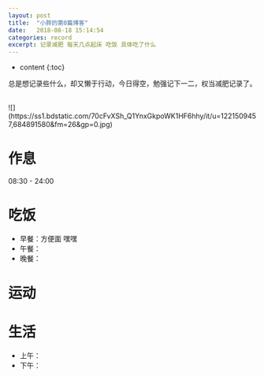 ```yaml
---
layout: post
title:  "小胖的第0篇博客"
date:   2018-08-18 15:14:54
categories: record
excerpt: 记录减肥 每天几点起床 吃饭 具体吃了什么 
---
```


* content
{:toc}


总是想记录些什么，却又懒于行动，今日得空，勉强记下一二，权当减肥记录了。

<br>
![](https://ss1.bdstatic.com/70cFvXSh_Q1YnxGkpoWK1HF6hhy/it/u=1221509457,684891580&fm=26&gp=0.jpg)
<br>

# 作息
08:30 - 24:00
# 吃饭
* 早餐：方便面 嘿嘿
* 午餐：
* 晚餐： 
# 运动

# 生活
* 上午：
* 下午：





